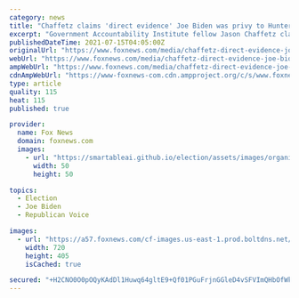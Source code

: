 ```yaml
---
category: news
title: "Chaffetz claims 'direct evidence' Joe Biden was privy to Hunter's business deals, as House GOP seeks documents"
excerpt: "Government Accountability Institute fellow Jason Chaffetz claimed Wednesday on “Hannity” that there is direct evidence being laid out by one of his GAI colleagues that shows President Joe Biden was privy to Hunter Biden's foreign business dealings."
publishedDateTime: 2021-07-15T04:05:00Z
originalUrl: "https://www.foxnews.com/media/chaffetz-direct-evidence-joe-biden-hunters-business-deals"
webUrl: "https://www.foxnews.com/media/chaffetz-direct-evidence-joe-biden-hunters-business-deals"
ampWebUrl: "https://www.foxnews.com/media/chaffetz-direct-evidence-joe-biden-hunters-business-deals.amp"
cdnAmpWebUrl: "https://www-foxnews-com.cdn.ampproject.org/c/s/www.foxnews.com/media/chaffetz-direct-evidence-joe-biden-hunters-business-deals.amp"
type: article
quality: 115
heat: 115
published: true

provider:
  name: Fox News
  domain: foxnews.com
  images:
    - url: "https://smartableai.github.io/election/assets/images/organizations/foxnews.com-50x50.jpg"
      width: 50
      height: 50

topics:
  - Election
  - Joe Biden
  - Republican Voice

images:
  - url: "https://a57.foxnews.com/cf-images.us-east-1.prod.boltdns.net/v1/static/694940094001/b08bc2fd-79b2-4cc1-aa64-1c5784d1fc24/9c40225e-d388-4b71-8ee5-5d800a33c276/1280x720/match/720/405/image.jpg?ve=1&tl=1"
    width: 720
    height: 405
    isCached: true

secured: "+H2CNO0O0pOQyKAdDl1Huwq64gltE9+Qf01PGuFrjnGGleD4vSFVImQHbOfWkgR8r0CDfBDNqweHrg0HQpPViiVznaYrsBAUzSxeGnCTZhrL2D/C51R3rEKPSXxXUTEtI33e96++kYomhbtoN7y0ytsJ9qZ8BmIuoKCS1PVVoyoBMQxXXREvOR4s55NZYUbmcqMsSq93o0sfiisFyuLAXYJQyTqnszJ0NXq5arPPMmgvxQA1b9+jPOBeZxvOG97cM8vqlksPJxofmE7TSM1pmVFKird/ODKDDwGJao603Pe8OpeWN5/QBZE16aKsXut6oVdrUJuzzxvSTu8GR28Z0sxOKxkJi8W/LYXSFCx+2zI=;3NYM3W8c2hFBTJteILuHUg=="
---
```


